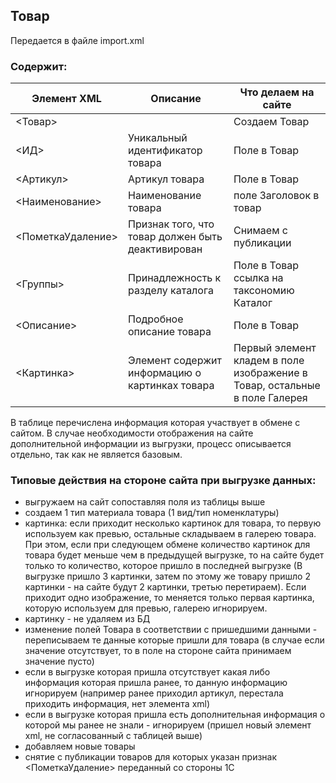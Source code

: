 ## Товар
Передается в файле import.xml

### Содержит:
| Элемент XML                     | Описание                                      | Что делаем на сайте      |
|---------------------------------|-----------------------------------------------|--------------------------|
|<Товар>                          |                                               |Создаем Товар             |
|<ИД>                             |Уникальный идентификатор товара                |Поле в Товар              |
|<Артикул>                        |Артикул товара                                 |Поле в Товар              |
|<Наименование>                   |Наименование товара                            |поле Заголовок в товар    |
|<ПометкаУдаление>                |Признак того, что товар должен быть деактивирован|Снимаем с публикации|
|<Группы>                         |Принадлежность к разделу каталога              |Поле в Товар ссылка на таксономию Каталог|
|<Описание>                       |Подробное описание товара                      |Поле в Товар              |
|<Картинка>                       |Элемент содержит информацию о картинках товара |Первый элемент кладем в поле изображение в Товар, остальные в поле Галерея|

В таблице перечислена информация которая участвует в обмене с сайтом. В случае необходимости отображения на сайте дополнительной информации из выгрузки, процесс описывается отдельно, так как не является базовым.

### Типовые действия на стороне сайта при выгрузке данных:
  * выгружаем на сайт сопоставляя поля из таблицы выше
  * создаем 1 тип материала товара (1 вид/тип номенклатуры)
  * картинка: если приходит несколько картинок для товара, то первую используем как превью, остальные складываем в галерею товара. При этом, если при следующем обмене количество картинок для товара будет меньше чем в предыдущей выгрузке, то на сайте будет только то количество, которое пришло в последней выгрузке (В выгрузке пришло 3 картинки, затем по этому же товару пришло 2 картинки - на сайте будут 2 картинки, третью перетираем). Если приходит одно изображение, то меняется только первая картинка, которую используем для превью, галерею игнорируем.
  * картинку - не удаляем из БД
  * изменение полей Товара в соответствии с пришедшими данными - переписываем те данные которые пришли для товара (в случае если значение отсутствует, то в поле на стороне сайта принимаем значение пусто)
  * если в выгрузке которая пришла отсутствует какая либо информация которая пришла ранее, то данную информацию игнорируем (например ранее приходил артикул, перестала приходить информация, нет элемента xml)
  * если в выгрузке которая пришла есть дополнительная информация о которой мы ранее не знали - игнорируем (пришел новый элемент xml, не согласованный с таблицей выше)
  * добавляем новые товары
  * снятие с публикации товаров для которых указан признак <ПометкаУдаление> переданный со стороны 1С
